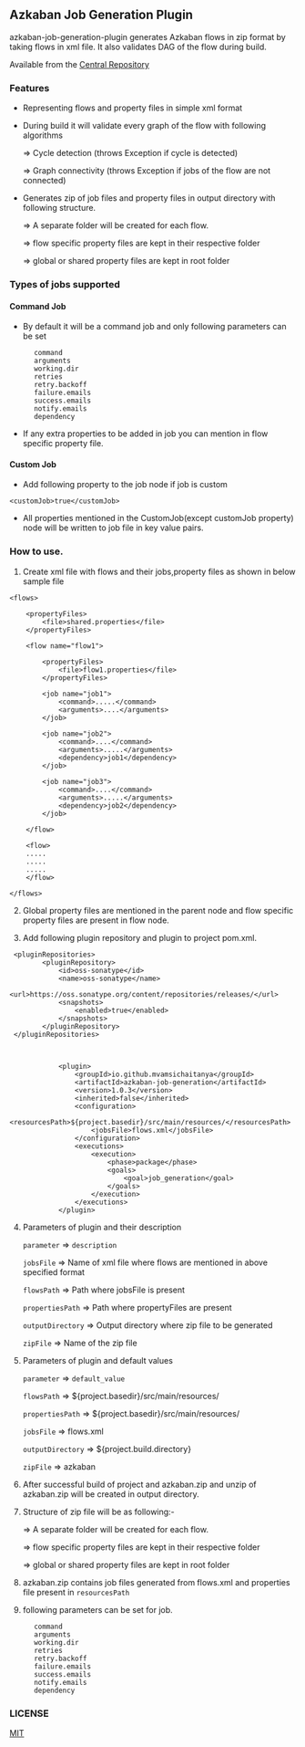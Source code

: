 ## Azkaban Job Generation Plugin

azkaban-job-generation-plugin generates Azkaban flows in zip format by taking flows in xml file.
It also validates DAG of the flow during build.

Available from the [Central Repository](https://mvnrepository.com/artifact/io.github.mvamsichaitanya/azkaban-job-generation) 

### Features

* Representing flows and property files in simple xml format

* During build it will validate every graph of the flow with following algorithms
 
   => Cycle detection (throws Exception if cycle is detected)
 
   => Graph connectivity (throws Exception if jobs of the flow are not connected)
 
* Generates zip of job files and property files in output directory with following structure.
  
   => A separate folder will be created for each flow.
   
   => flow specific property files are kept in their respective folder
   
   => global or shared property files are kept in root folder 

### Types of jobs supported

#### Command Job

* By default it will be a command job and only following parameters can be set

```
      command
      arguments
      working.dir
      retries
      retry.backoff
      failure.emails
      success.emails
      notify.emails
      dependency

```

* If any extra properties to be added in job you can mention in flow specific property file.

#### Custom Job

* Add following property to the job node if job is custom

```
<customJob>true</customJob>
```

* All properties mentioned in the CustomJob(except customJob property) node will be written to 
job file in key value pairs.

### How to use.

1. Create xml file with flows and their jobs,property files as shown in below sample file

```
<flows>

    <propertyFiles>
        <file>shared.properties</file>
    </propertyFiles>

    <flow name="flow1">
       
        <propertyFiles>
            <file>flow1.properties</file>
        </propertyFiles>

        <job name="job1">
            <command>.....</command>
            <arguments>....</arguments>
        </job>
        
        <job name="job2">
            <command>....</command>
            <arguments>.....</arguments>
            <dependency>job1</dependency>
        </job>
        
        <job name="job3">
            <command>....</command>
            <arguments>.....</arguments>
            <dependency>job2</dependency>
        </job>
    
    </flow>
    
    <flow>
    .....
    .....
    .....
    </flow>

</flows>
```

2. Global property files are mentioned in the parent node and flow specific property files are present in flow node.

3. Add following plugin repository and plugin to project pom.xml.

```    
 <pluginRepositories>
        <pluginRepository>
            <id>oss-sonatype</id>
            <name>oss-sonatype</name>
            <url>https://oss.sonatype.org/content/repositories/releases/</url>
            <snapshots>
                <enabled>true</enabled>
            </snapshots>
        </pluginRepository>
 </pluginRepositories>
       
       
```

```      
            <plugin>
                <groupId>io.github.mvamsichaitanya</groupId>
                <artifactId>azkaban-job-generation</artifactId>
                <version>1.0.3</version>
                <inherited>false</inherited>
                <configuration>
                    <resourcesPath>${project.basedir}/src/main/resources/</resourcesPath>
                    <jobsFile>flows.xml</jobsFile>
                </configuration>
                <executions>
                    <execution>
                        <phase>package</phase>
                        <goals>
                            <goal>job_generation</goal>
                        </goals>
                    </execution>
                </executions>
            </plugin>
```


4. Parameters of plugin and their description

    ```parameter```       =>         ```description```
        
    ```jobsFile```        =>         Name of xml file where flows are mentioned in above specified format
    
    ```flowsPath```       =>         Path where jobsFile is present
    
    ```propertiesPath```  =>         Path where propertyFiles are present

    ```outputDirectory``` =>         Output directory where zip file to be generated
    
    ```zipFile```         =>          Name of the zip file
    

5. Parameters of plugin and default values

    ```parameter```       =>         ```default_value```
    
    ```flowsPath```       =>         ${project.basedir}/src/main/resources/
    
    ```propertiesPath```  =>         ${project.basedir}/src/main/resources/
    
    ```jobsFile```        =>         flows.xml
    
    ```outputDirectory``` =>         ${project.build.directory}
    
    ```zipFile```         =>          azkaban



6. After successful build of project and azkaban.zip and unzip of azkaban.zip will be created in output directory.

7. Structure of zip file will be as following:-

   => A separate folder will be created for each flow.
   
   => flow specific property files are kept in their respective folder
   
   => global or shared property files are kept in root folder 
   
8. azkaban.zip contains job files generated from flows.xml and properties file present in ```resourcesPath```

9. following parameters can be set for job.

```
      command
      arguments
      working.dir
      retries
      retry.backoff
      failure.emails
      success.emails
      notify.emails
      dependency

```

### LICENSE

[MIT](https://github.com/mvamsichaitanya/azkaban-job-generator-plugin/blob/master/LICENSE.txt)
